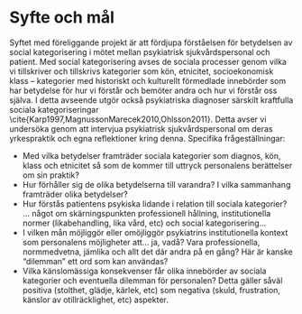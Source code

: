 # Syfte och mål

Syftet med föreliggande projekt är att fördjupa förståelsen för betydelsen av social kategorisering i mötet mellan psykiatrisk sjukvårdspersonal och patient. Med social kategorisering avses de sociala processer genom vilka vi tillskriver och tillskrivs kategorier som kön, etnicitet, socioekonomisk klass – kategorier med historiskt och kulturellt förmedlade innebörder som har betydelse för hur vi förstår och bemöter andra och hur vi förstår oss själva. I detta avseende utgör också psykiatriska diagnoser särskilt kraftfulla sociala kategoriseringar \cite{Karp1997,MagnussonMarecek2010,Ohlsson2011}. Detta avser vi undersöka genom att intervjua psykiatrisk sjukvårdspersonal om deras yrkespraktik och egna reflektioner kring denna. Specifika frågeställningar:

* Med vilka betydelser framträder sociala kategorier som diagnos, kön, klass och etnicitet så som de kommer till uttryck personalens berättelser om sin praktik?
* Hur förhåller sig de olika betydelserna till varandra? I vilka sammanhang framträder olika betydelser?
* Hur förstås patientens psykiska lidande i relation till sociala kategorier?
… något om skärningspunkten professionell hållning, institutionella normer (likabehandling, lika vård, etc) och social kategorisering… 
* I vilken mån möjliggör eller omöjliggör psykiatrins institutionella kontext som personalens möjligheter att… ja, vadå? Vara professionella, normmedvetna, jämlika och allt det där andra på en gång? Här är kanske “dilemman” ett ord som kan användas?
* Vilka känslomässiga konsekvenser får olika innebörder av sociala kategorier och eventuella dilemman för personalen? Detta gäller såväl positiva (stolthet, glädje, kärlek, etc) som negativa (skuld, frustration, känslor av otillräcklighet, etc) aspekter. 
